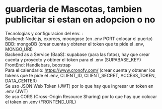 # guarderia de Mascotas, tambien publicitar si estan en adopcion o no
Tecnologias y configuracion del env. :
<br>
        Backend: Node.js, exprees, moongose (en .env PORT colocar el puerto)
<br>
        BDD: mongoDB (crear cuenta y obtener el token que te pide el .env, MONGO_URI)
<br>
        Backend as a Service (BaaS): supabase (para las fotos), hay que crear cuenta y proyecto y obtner el token para el .env (SUPABASE_KEY)
<br>
        FrontEnd: Handlebars, boostrap
<br>
        Para el calendario: https://www.cronofy.com/ (crear cuenta y obtener los tokens que te pide el .env, CLIENT_ID,
CLIENT_SECRET,
ACCESS_TOKEN,
DATA_CENTER)
<br>
        Se uso JSON Web Token (JWT) por lo que hay que ingresar un token en .env (JWT)
<br>
        Se uso CORS (Cross-Origin Resource Sharing) por lo que hay que colocar el token en .env (FRONTEND_URL)
        
